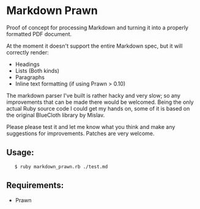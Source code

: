Markdown Prawn
==============

Proof of concept for processing Markdown and turning it
into a properly formatted PDF document.

At the moment it doesn't support the entire Markdown spec,
but it will correctly render:

  * Headings
  * Lists (Both kinds)
  * Paragraphs
  * Inline text formatting (if using Prawn > 0.10)

The markdown parser I've built is rather hacky and very
slow; so any improvements that can be made there would
be welcomed. Being the only actual Ruby source code I
could get my hands on, some of it is based on the original
BlueCloth library by Mislav.

Please please test it and let me know what you think and
make any suggestions for improvements. Patches are very
welcome.


Usage:
------

       $ ruby markdown_prawn.rb ./test.md 

Requirements:
-------------

  * Prawn


